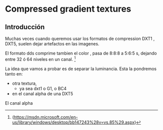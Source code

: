 # Compressed gradient textures
## Introducción 
Muchas veces cuando queremos usar los formatos de compression DXT1 , DXT5, suelen dejar artefactos en las imagenes.

El formato dds comprime tambien el color , pasa de 8:8:8 a 5:6:5 s, dejando entre 32 ó 64 niveles en un canal. [^dxtCodeblock]

 [^dxtCodeblock]:(https://msdn.microsoft.com/en-us/library/windows/desktop/bb147243%28v=vs.85%29.aspx)
 
La idea que vamos a probar es de separar la luminancia. Esta la pondremos tanto en:
 * otra textura, 
   * ya sea dxt1 o G1, o BC4
 * en el canal alpha de una DXT5

El canal  alpha 
